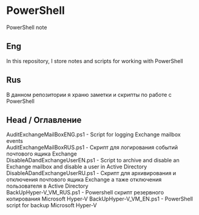 # PowerShell
PowerShell note

Eng
---
In this repository, I store notes and scripts for working with PowerShell


Rus
---
В данном репозитории я храню заметки и скрипты по работе с PowerShell  
  
  
Head / Оглавление  
---
AuditExchangeMailBoxENG.ps1 - Script for logging Exchange mailbox events  
AuditExchangeMailBoxRUS.ps1 - Скрипт для логирования событий почтового ящика Exchange  
DisableADandExchangeUserEN.ps1 - Script to archive and disable an Exchange mailbox and disable a user in Active Directory  
DisableADandExchangeUserRU.ps1 - Скрипт для архивирования и отключения почтового ящика Exchange а таже отключения пользователя в Active Directory  
BackUpHyper-V_VM_RUS.ps1 - Powershell скрипт резервного копирования Microsoft Hyper-V
BackUpHyper-V_VM_EN.ps1 - PowerShell script for backup Microsoft Hyper-V

